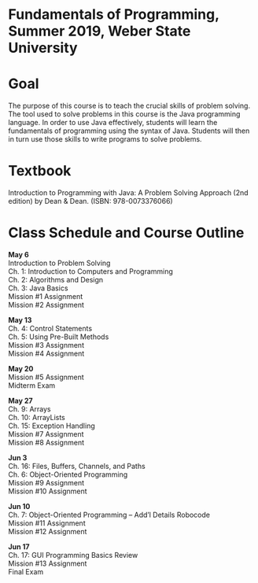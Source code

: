 # Fundamentals of Programming, Summer 2019, Weber State University

# Goal 
The purpose of this course is to teach the crucial skills of problem solving. The tool used to solve problems in this course is the Java programming language. In order to use Java effectively, students will learn the fundamentals of programming using the syntax of Java. Students will then in turn use those skills to write programs to solve problems.

# Textbook
Introduction to Programming with Java: A Problem Solving Approach (2nd edition) by Dean & Dean. (ISBN: 978-0073376066)

# Class Schedule and Course Outline

**May 6**<br>
Introduction to Problem Solving<br>
Ch. 1: Introduction to Computers and Programming<br>
Ch. 2: Algorithms and Design<br>
Ch. 3: Java Basics<br>
Mission #1 Assignment<br>
Mission #2 Assignment<br>

**May 13**<br>
Ch. 4: Control Statements<br>
Ch. 5: Using Pre-Built Methods<br>
Mission #3 Assignment<br>
Mission #4 Assignment<br>

**May 20**<br>
Mission #5 Assignment<br>
Midterm Exam<br>

**May 27**<br>
Ch. 9: Arrays<br>
Ch. 10: ArrayLists<br>
Ch. 15: Exception Handling<br>
Mission #7 Assignment<br>
Mission #8 Assignment<br>

**Jun 3**<br>
Ch. 16: Files, Buffers, Channels, and Paths<br>
Ch. 6: Object-Oriented Programming<br>
Mission #9 Assignment<br>
Mission #10 Assignment<br>

**Jun 10**<br>
Ch. 7: Object-Oriented Programming – Add’l Details Robocode<br>
Mission #11 Assignment<br>
Mission #12 Assignment<br>

**Jun 17**<br>
Ch. 17: GUI Programming Basics Review<br>
Mission #13 Assignment<br>
Final Exam
